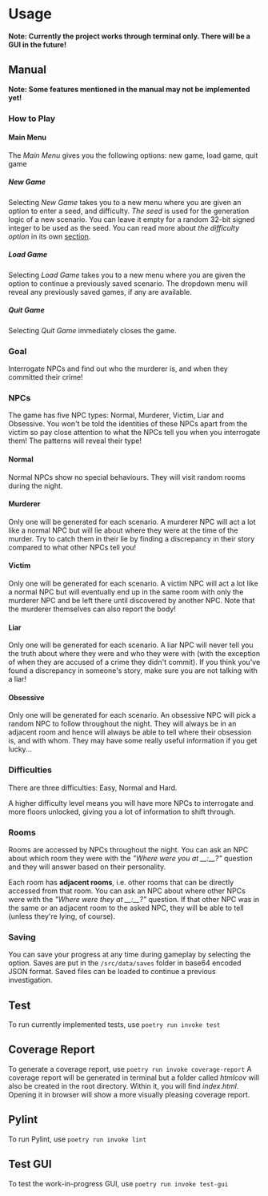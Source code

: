 # Usage
**Note: Currently the project works through terminal only. There will be a GUI in the future!**
## Manual
**Note: Some features mentioned in the manual may not be implemented yet!**
### How to Play
#### Main Menu
The _Main Menu_ gives you the following options: new game, load game, quit game
##### New Game
Selecting _New Game_ takes you to a new menu where you are given an option to enter a seed, and difficulty. _The seed_ is used for the generation logic of a new scenario. You can leave it empty for a random 32-bit signed integer to be used as the seed. You can read more about _the difficulty option_ in its own [section](#difficulties).
##### Load Game
Selecting _Load Game_ takes you to a new menu where you are given the option to continue a previously saved scenario. The dropdown menu will reveal any previously saved games, if any are available.
##### Quit Game
Selecting _Quit Game_ immediately closes the game.
### Goal
Interrogate NPCs and find out who the murderer is, and when they committed their crime!
### NPCs
The game has five NPC types: Normal, Murderer, Victim, Liar and Obsessive. You won't be told the identities of these NPCs apart from the victim so pay close attention to what the NPCs tell you when you interrogate them! The patterns will reveal their type!
#### Normal
Normal NPCs show no special behaviours. They will visit random rooms during the night.
#### Murderer
Only one will be generated for each scenario. A murderer NPC will act a lot like a normal NPC but will lie about where they were at the time of the murder. Try to catch them in their lie by finding a discrepancy in their story compared to what other NPCs tell you!
#### Victim
Only one will be generated for each scenario. A victim NPC will act a lot like a normal NPC but will eventually end up in the same room with only the murderer NPC and be left there until discovered by another NPC. Note that the murderer themselves can also report the body!
#### Liar
Only one will be generated for each scenario. A liar NPC will never tell you the truth about where they were and who they were with (with the exception of when they are accused of a crime they didn't commit). If you think you've found a discrepancy in someone's story, make sure you are not talking with a liar!
#### Obsessive
Only one will be generated for each scenario. An obsessive NPC will pick a random NPC to follow throughout the night. They will always be in an adjacent room and hence will always be able to tell where their obsession is, and with whom. They may have some really useful information if you get lucky...
### Difficulties
There are three difficulties: Easy, Normal and Hard.

A higher difficulty level means you will have more NPCs to interrogate and more floors unlocked, giving you a lot of information to shift through.
### Rooms
Rooms are accessed by NPCs throughout the night. You can ask an NPC about which room they were with the *"Where were you at \_\_:\_\_?"* question and they will answer based on their personality.

Each room has **adjacent rooms**, i.e. other rooms that can be directly accessed from that room. You can ask an NPC about where other NPCs were with the *"Where were they at \_\_:\_\_?"* question. If that other NPC was in the same or an adjacent room to the asked NPC, they will be able to tell (unless they're lying, of course).
### Saving
You can save your progress at any time during gameplay by selecting the option. Saves are put in the `/src/data/saves` folder in base64 encoded JSON format. Saved files can be loaded to continue a previous investigation.
## Test
To run currently implemented tests, use `poetry run invoke test`
## Coverage Report
To generate a coverage report, use `poetry run invoke coverage-report`
A coverage report will be generated in terminal but a folder called *htmlcov* will also be created in the root directory. Within it, you will find *index.html*. Opening it in browser will show a more visually pleasing coverage report.
## Pylint
To run Pylint, use `poetry run invoke lint`
## Test GUI
To test the work-in-progress GUI, use `poetry run invoke test-gui`
